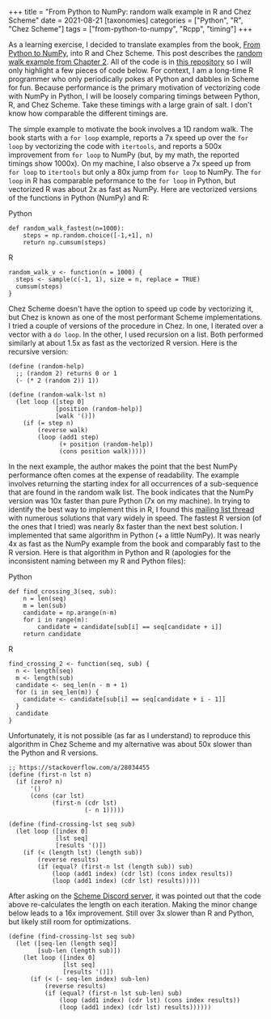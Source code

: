 +++
title = "From Python to NumPy: random walk example in R and Chez Scheme"
date = 2021-08-21
[taxonomies]
categories = ["Python", "R", "Chez Scheme"]
tags = ["from-python-to-numpy", "Rcpp", "timing"]
+++

As a learning exercise, I decided to translate examples from the book, [From Python to NumPy](https://www.labri.fr/perso/nrougier/from-python-to-numpy/), into R and Chez Scheme. This post describes the [random walk example from Chapter 2](https://www.labri.fr/perso/nrougier/from-python-to-numpy/#simple-example). All of the code is in [this repository](https://github.com/hinkelman/from-python-to-numpy) so I will only highlight a few pieces of code below. For context, I am a long-time R programmer who only periodically pokes at Python and dabbles in Scheme for fun. Because performance is the primary motivation of vectorizing code with NumPy in Python, I will be loosely comparing timings between Python, R, and Chez Scheme. Take these timings with a large grain of salt. I don't know how comparable the different timings are.

<!-- more -->

The simple example to motivate the book involves a 1D random walk. The book starts with a `for loop` example, reports a 7x speed up over the `for loop` by vectorizing the code with `itertools`, and reports a 500x improvement from `for loop` to NumPy (but, by my math, the reported timings show 1000x). On my machine, I also observe a 7x speed up from `for loop` to `itertools` but only a 80x jump from `for loop` to NumPy. The `for loop` in R has comparable peformance to the `for loop` in Python, but vectorized R was about 2x as fast as NumPy. Here are vectorized versions of the functions in Python (NumPy) and R:

Python
```
def random_walk_fastest(n=1000):
    steps = np.random.choice([-1,+1], n)
    return np.cumsum(steps)
```

R
```
random_walk_v <- function(n = 1000) {
  steps <- sample(c(-1, 1), size = n, replace = TRUE)
  cumsum(steps)
}
```

Chez Scheme doesn't have the option to speed up code by vectorizing it, but Chez is known as one of the most performant Scheme implementations. I tried a couple of versions of the procedure in Chez. In one, I iterated over a vector with a `do loop`. In the other, I used recursion on a list. Both performed similarly at about 1.5x as fast as the vectorized R version. Here is the recursive version:

```
(define (random-help)
  ;; (random 2) returns 0 or 1
  (- (* 2 (random 2)) 1))

(define (random-walk-lst n)
  (let loop ([step 0]
             [position (random-help)]
             [walk '()])
    (if (= step n)
        (reverse walk)
        (loop (add1 step)
              (+ position (random-help))
              (cons position walk)))))
```

In the next example, the author makes the point that the best NumPy performance often comes at the expense of readability. The example involves returning the starting index for all occurrences of a sub-sequence that are found in the random walk list. The book indicates that the NumPy version was 10x faster than pure Python (7x on my machine). In trying to identify the best way to implement this in R, I found this [mailing list thread](https://stat.ethz.ch/pipermail/r-help/2012-February/303756.html) with numerous solutions that vary widely in speed. The fastest R version (of the ones that I tried) was nearly 8x faster than the next best solution. I implemented that same algorithm in Python (+ a little NumPy). It was nearly 4x as fast as the NumPy example from the book and comparably fast to the R version. Here is that algorithm in Python and R (apologies for the inconsistent naming between my R and Python files):

Python
```
def find_crossing_3(seq, sub):
    n = len(seq)
    m = len(sub)
    candidate = np.arange(n-m)
    for i in range(m):
        candidate = candidate[sub[i] == seq[candidate + i]]
    return candidate
```

R
```
find_crossing_2 <- function(seq, sub) {
  n <- length(seq)
  m <- length(sub)
  candidate <- seq_len(n - m + 1)
  for (i in seq_len(m)) {
    candidate <- candidate[sub[i] == seq[candidate + i - 1]]
  }
  candidate
}
```

Unfortunately, it is not possible (as far as I understand) to reproduce this algorithm in Chez Scheme and my alternative was about 50x slower than the Python and R versions.

```
;; https://stackoverflow.com/a/28034455
(define (first-n lst n)
  (if (zero? n)            
      '()                
      (cons (car lst)         
            (first-n (cdr lst)    
                     (- n 1)))))

(define (find-crossing-lst seq sub)
  (let loop ([index 0]
             [lst seq]
             [results '()])
    (if (< (length lst) (length sub))
        (reverse results)
        (if (equal? (first-n lst (length sub)) sub)
            (loop (add1 index) (cdr lst) (cons index results))
            (loop (add1 index) (cdr lst) results)))))
```

After asking on the [Scheme Discord server](https://discord.gg/8zjfdtj4), it was pointed out that the code above re-calculates the length on each iteration. Making the minor change below leads to a 16x improvement. Still over 3x slower than R and Python, but likely still room for optimizations.

```
(define (find-crossing-lst seq sub)
  (let ([seq-len (length seq)]
        [sub-len (length sub)])
    (let loop ([index 0]
               [lst seq]
               [results '()])
      (if (< (- seq-len index) sub-len)
          (reverse results)
          (if (equal? (first-n lst sub-len) sub)
              (loop (add1 index) (cdr lst) (cons index results))
              (loop (add1 index) (cdr lst) results))))))
```